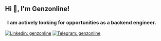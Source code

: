 ## Hi 👋, I'm Genzonline!
<h3 align="center">I am actively looking for opportunities as a backend engineer. </h3>

[![Linkedin: genzonline](https://img.shields.io/badge/-genzonline-blue?style=flat-square&logo=Linkedin&logoColor=white&link=https://www.linkedin.com/in/genzonline/)](https://www.linkedin.com/in/genzonline/)
[![Telegram: genzonline](https://img.shields.io/badge/-genzonline-blue?style=flat-square&logo=Telegram&logoColor=white&link=https://t.me/genzonline)](https://t.me/genzonline)

<!--
**ADzhafarov/ADzhafarov** is a ✨ _special_ ✨ repository because its `README.md` (this file) appears on your GitHub profile.

Here are some ideas to get you started:

- 🔭 I’m currently working on ...
- 🌱 I’m currently learning ...
- 👯 I’m looking to collaborate on ...
- 🤔 I’m looking for help with ...
- 💬 Ask me about ...
- 📫 How to reach me: ...
- 😄 Pronouns: ...
- ⚡ Fun fact: ...
-->
